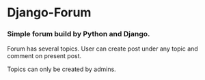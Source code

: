 # Django-Forum

### Simple forum build by Python and Django.

Forum has several topics. User can create post under any topic and comment on present post.

Topics can only be created by admins.

